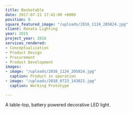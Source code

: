 ```yaml
---
title: Basketable
date: 2017-07-21 17:41:00 +0000
position: 8
square_featured_image: "/uploads/2016_1124_205824.jpg"
client: Renata Lighting
year: 2015
project_year: 2016
services_rendered:
- Conceptualization
- Product Design
- Procurement
- Product Development
images:
- image: "/uploads/2016_1124_205824.jpg"
  caption: Product in operation
- image: "/uploads/2018_0723_143021.jpg"
  caption: Working Prototype

---
```


A table-top, battery powered decorative LED light.
